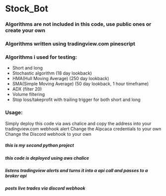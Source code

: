 # Stock_Bot
### Algorithms are not included in this code, use public ones or create your own
### Algorithms written using tradingview.com pinescript
### Algorithms i used for testing:
* Short and long
* Stochastic algorithm (18 day lookback)
* HMA(Hull Moving Average) (250 day lookback)
* SMA(Simple Moving Average) (50 day lookback, 1 hour timeframe)
* ADX (filter 20)
* Volume filtering
* Stop loss/takeprofit with trailing trigger for both short and long
### Usage:
Simply deploy this code via aws chalice and copy the address into your tradingview.com webhook alert
Change the Alpcaca credentials to your own
Change the Discord webhook to your own

##### this is my second python project
##### this code is deployed using aws chalice
##### listens tradingview alerts and turns it into a api call and passes to a broker api
##### posts live trades via discord webhook
